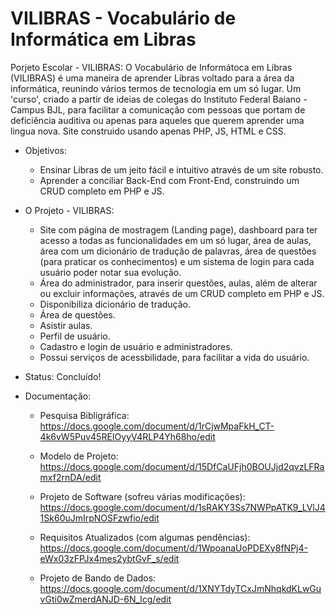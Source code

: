 # VILIBRAS - Vocabulário de Informática em Libras

Porjeto Escolar - VILIBRAS: O Vocabulário de Informátoca em Libras (VILIBRAS) é uma maneira de aprender Libras voltado para a área da informática, reunindo vários termos de tecnologia em um só lugar. Um 'curso', criado a partir de ideias de colegas do Instituto Federal Baiano - Campus BJL, para facilitar a comunicação com pessoas que portam de deficiência auditiva ou apenas para aqueles que querem aprender uma lingua nova. Site construido usando apenas PHP, JS, HTML e CSS.

* Objetivos:
    * Ensinar Libras de um jeito fácil e intuitivo através de um site robusto.
    * Aprender a conciliar Back-End com Front-End, construindo um CRUD completo em PHP e JS.

* O Projeto - VILIBRAS:
    * Site com página de mostragem (Landing page), dashboard para  ter acesso a todas as funcionalidades em um só lugar, área de aulas, área com um dicionário de tradução de palavras, área de questões (para praticar os conhecimentos) e um sistema de login para cada usuário poder notar sua evolução.
    * Área do administrador, para inserir questões, aulas, além de alterar ou excluir informações, através de um CRUD completo em PHP e JS.
    * Disponibiliza dicionário de tradução.
    * Área de questões.
    * Asistir aulas.
    * Perfil de usuário.
    * Cadastro e login de usuário e administradores.
    * Possui serviços de acessbilidade, para facilitar a vida do usuário.

* Status: Concluído!

* Documentação:
  
    * Pesquisa Bibligráfica:
      https://docs.google.com/document/d/1rCjwMpaFkH_CT-4k6vW5Puv45REIOyyV4RLP4Yh68ho/edit
      
    * Modelo de Projeto:
      https://docs.google.com/document/d/15DfCaUFjh0BOUJjd2qvzLFRamxf2rnDA/edit
      
    * Projeto de Software (sofreu várias modificações):
      https://docs.google.com/document/d/1sRAKY3Ss7NWPpATK9_LVlJ41Sk60uJmIrpNOSFzwfio/edit
  
    * Requisitos Atualizados (com algumas pendências):
      https://docs.google.com/document/d/1WpoanaUoPDEXy8fNPj4-eWx03zFPJx4mes2ybtGvF_s/edit
    
    * Projeto de Bando de Dados:
      https://docs.google.com/document/d/1XNYTdyTCxJmNhqkdKLwGuvGti0wZmerdANJD-6N_lcg/edit

  
      
      
